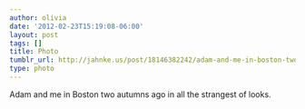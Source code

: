 ```yaml
---
author: olivia
date: '2012-02-23T15:19:08-06:00'
layout: post
tags: []
title: Photo
tumblr_url: http://jahnke.us/post/18146382242/adam-and-me-in-boston-two-autumns-ago-in-all-the
type: photo
---
```


Adam and me in Boston two autumns ago in all the strangest of looks.
